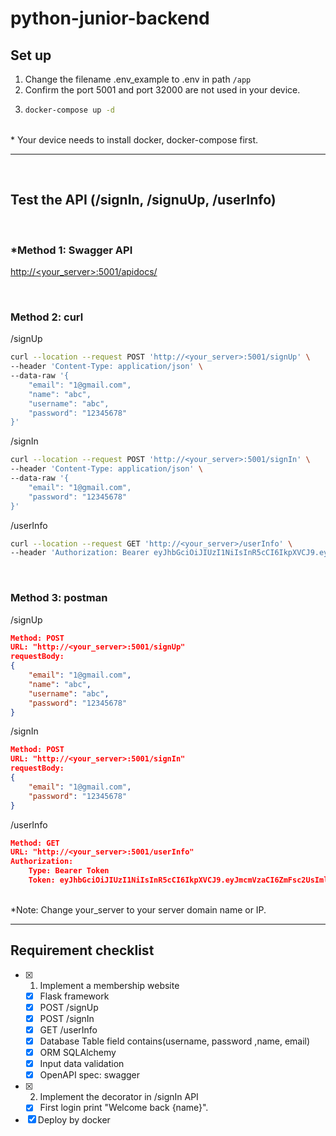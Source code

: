 # python-junior-backend

## Set up

1.  Change the filename .env_example to .env in path `/app`
2.  Confirm the port 5001 and port 32000 are not used in your device.
3.  ```bash
    docker-compose up -d
    ```

<br>
* Your device needs to install docker, docker-compose first.

<br>

---

<br>

## Test the API (/signIn, /signuUp, /userInfo)

<br>

### \*Method 1: Swagger API

[http://<your_server>:5001/apidocs/](http://yourserver:5001/apidocs/)

<br>

### Method 2: curl

/signUp

```bash
curl --location --request POST 'http://<your_server>:5001/signUp' \
--header 'Content-Type: application/json' \
--data-raw '{
    "email": "1@gmail.com",
    "name": "abc",
    "username": "abc",
    "password": "12345678"
}'
```

/signIn

```bash
curl --location --request POST 'http://<your_server>:5001/signIn' \
--header 'Content-Type: application/json' \
--data-raw '{
    "email": "1@gmail.com",
    "password": "12345678"
}'
```

/userInfo

```bash
curl --location --request GET 'http://<your_server>/userInfo' \
--header 'Authorization: Bearer eyJhbGciOiJIUzI1NiIsInR5cCI6IkpXVCJ9.eyJmcmVzaCI6ZmFsc2UsImlhdCI6MTY3MDg3MjkwMSwianRpIjoiNzkzNTUwNWYtODlmZC00ZDBlLWFhYTEtYzAxNTMwMDRmMjM1IiwidHlwZSI6ImFjY2VzcyIsInN1YiI6eyJ1aWQiOjEsImVtYWlsIjoiMUBnbWFpbC5jb20iLCJ1c2VybmFtZSI6ImFiYyIsIm5hbWUiOiJhYmMifSwibmJmIjoxNjcwODcyOTAxLCJleHAiOjE2NzA4NzM4MDF9.fKBYUcc66wOHVci3XqmRZvTB6i6qT3YzKb3jVvwJMVg'
```

<br>

### Method 3: postman

/signUp

```json
Method: POST
URL: "http://<your_server>:5001/signUp"
requestBody:
{
    "email": "1@gmail.com",
    "name": "abc",
    "username": "abc",
    "password": "12345678"
}
```

/signIn

```json
Method: POST
URL: "http://<your_server>:5001/signIn"
requestBody:
{
    "email": "1@gmail.com",
    "password": "12345678"
}
```

/userInfo

```json
Method: GET
URL: "http://<your_server>:5001/userInfo"
Authorization:
    Type: Bearer Token
    Token: eyJhbGciOiJIUzI1NiIsInR5cCI6IkpXVCJ9.eyJmcmVzaCI6ZmFsc2UsImlhdCI6MTY3MDg3MjkwMSwianRpIjoiNzkzNTUwNWYtODlmZC00ZDBlLWFhYTEtYzAxNTMwMDRmMjM1IiwidHlwZSI6ImFjY2VzcyIsInN1YiI6eyJ1aWQiOjEsImVtYWlsIjoiMUBnbWFpbC5jb20iLCJ1c2VybmFtZSI6ImFiYyIsIm5hbWUiOiJhYmMifSwibmJmIjoxNjcwODcyOTAxLCJleHAiOjE2NzA4NzM4MDF9.fKBYUcc66wOHVci3XqmRZvTB6i6qT3YzKb3jVvwJMVg
```

<br>
*Note: Change your_server to your server domain name or IP.

---

## Requirement checklist

- [x] 1. Implement a membership website
  - [x] Flask framework
  - [x] POST /signUp
  - [x] POST /signIn
  - [x] GET /userInfo
  - [x] Database Table field contains(username, password ,name, email)
  - [x] ORM SQLAlchemy
  - [x] Input data validation
  - [x] OpenAPI spec: swagger
- [x] 2. Implement the decorator in /signIn API
  - [x] First login print "Welcome back {name}".
- [x] Deploy by docker
